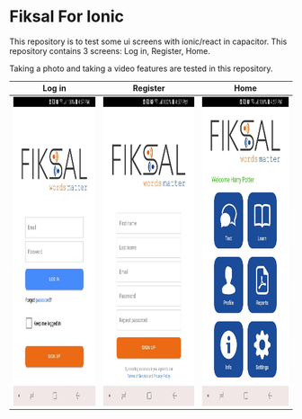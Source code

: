 # Fiksal For Ionic

This repository is to test some ui screens with ionic/react in capacitor.
This repository contains 3 screens: Log in, Register, Home.

Taking a photo and taking a video features are tested in this repository.

Log in | Register | Home
------- | ------- | -----
<img title="Log in" src="./images/login.jpg" height=550> | <img title="Register" src="./images/register.jpg" height=550> | <img title="Home" src="./images/home.jpg" height=550>